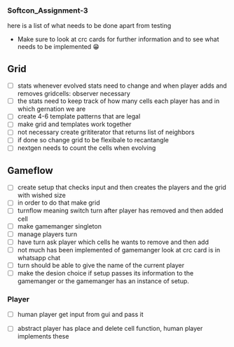 ### Softcon_Assignment-3
here is a list of what needs to be done apart from testing


- Make sure to look at crc cards for further information and to see what needs to be implemented 😁

## Grid
- [ ] stats whenever evolved stats need to change and when player adds and removes gridcells: observer necessary
- [ ] the stats need to keep track of how many cells each player has and in which gernation we are
- [ ] create 4-6 template patterns that are legal
- [ ] make grid and templates work together
- [ ] not necessary create grititerator that returns list of neighbors
- [ ] if done so change grid to be flexibale to recantangle
- [ ] nextgen needs to count the cells when evolving 

## Gameflow

- [ ] create setup that checks input and then creates the players and the grid with wished size
- [ ] in order to do that make grid 
- [ ] turnflow meaning switch turn after player has removed and then added cell
- [ ] make gamemanger singleton
- [ ] manage players turn
- [ ] have turn ask player which cells he wants to remove and then add
- [ ] not much has been implemented of gamemanger look at crc card is in whatsapp chat
- [ ] turn should be able to give the name of the current player
- [ ] make the desion choice if setup passes its information to the gamemanger or the gamemanger has an instance of setup. 

### Player
- [ ] human player get input from gui and pass it 
- [ ] abstract player has place and delete cell function, human player implements these


  
